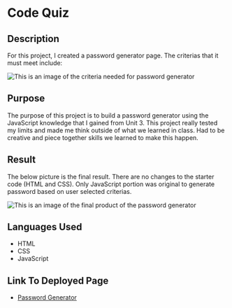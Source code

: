 # Code Quiz

## Description

For this project, I created a password generator page. The criterias that it must meet include:

![This is an image of the criteria needed for password generator](/assets/image/criteria-screenshot.png)

## Purpose

The purpose of this project is to build a password generator using the JavaScript knowledge that I gained from Unit 3. This project really tested my limits and made me think outside of what we learned in class. Had to be creative and piece together skills we learned to make this happen.

## Result

The below picture is the final result. There are no changes to the starter code (HTML and CSS). Only JavaScript portion was original to generate password based on user selected criterias.

![This is an image of the final product of the password generator](/assets/image/password-generator-screenshot.png)

## Languages Used

- HTML
- CSS
- JavaScript

## Link To Deployed Page

- [Password Generator](https://james-y-wong.github.io/hw-4-code-quiz/)